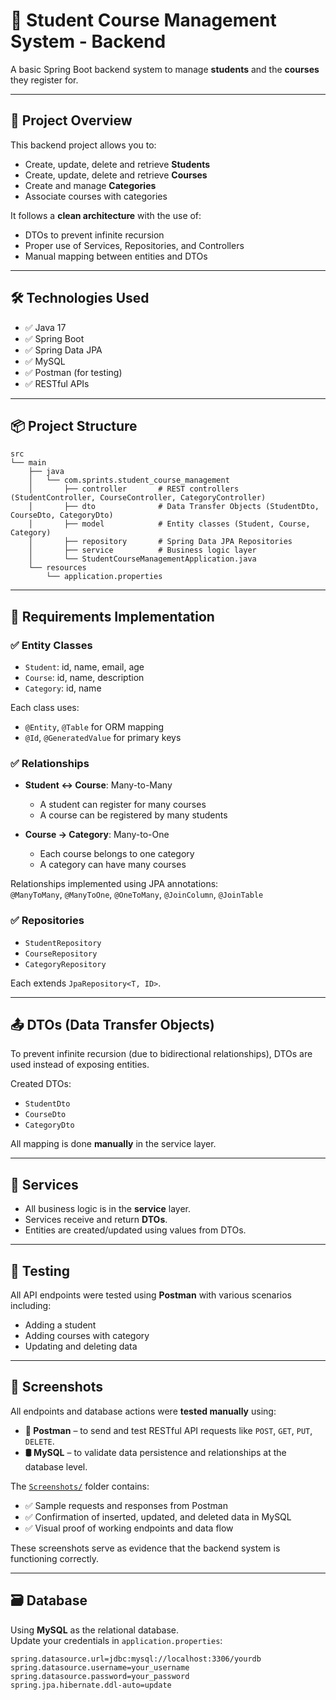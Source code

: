 # 🧠 Student Course Management System - Backend

A basic Spring Boot backend system to manage **students** and the **courses** they register for.

---

## 🚀 Project Overview

This backend project allows you to:

- Create, update, delete and retrieve **Students**
- Create, update, delete and retrieve **Courses**
- Create and manage **Categories**
- Associate courses with categories

It follows a **clean architecture** with the use of:
- DTOs to prevent infinite recursion
- Proper use of Services, Repositories, and Controllers
- Manual mapping between entities and DTOs

---

## 🛠️ Technologies Used

- ✅ Java 17
- ✅ Spring Boot
- ✅ Spring Data JPA
- ✅ MySQL
- ✅ Postman (for testing)
- ✅ RESTful APIs

---

## 📦 Project Structure

```
src
└── main
    ├── java
    │   └── com.sprints.student_course_management
    │       ├── controller       # REST controllers (StudentController, CourseController, CategoryController)
    │       ├── dto              # Data Transfer Objects (StudentDto, CourseDto, CategoryDto)
    │       ├── model            # Entity classes (Student, Course, Category)
    │       ├── repository       # Spring Data JPA Repositories
    │       ├── service          # Business logic layer
    │       └── StudentCourseManagementApplication.java
    └── resources
        └── application.properties
```

---

## 🧱 Requirements Implementation

### ✅ Entity Classes

- `Student`: id, name, email, age
- `Course`: id, name, description
- `Category`: id, name

Each class uses:

- `@Entity`, `@Table` for ORM mapping
- `@Id`, `@GeneratedValue` for primary keys

### ✅ Relationships

- **Student ↔ Course**: Many-to-Many  
  - A student can register for many courses  
  - A course can be registered by many students

- **Course → Category**: Many-to-One  
  - Each course belongs to one category  
  - A category can have many courses

Relationships implemented using JPA annotations:  
`@ManyToMany`, `@ManyToOne`, `@OneToMany`, `@JoinColumn`, `@JoinTable`

### ✅ Repositories

- `StudentRepository`
- `CourseRepository`
- `CategoryRepository`

Each extends `JpaRepository<T, ID>`.

---

## 📤 DTOs (Data Transfer Objects)

To prevent infinite recursion (due to bidirectional relationships), DTOs are used instead of exposing entities.

Created DTOs:

- `StudentDto`
- `CourseDto`
- `CategoryDto`

All mapping is done **manually** in the service layer.

---

## 💼 Services

- All business logic is in the **service** layer.
- Services receive and return **DTOs**.
- Entities are created/updated using values from DTOs.

---

## 🧪 Testing

All API endpoints were tested using **Postman** with various scenarios including:

- Adding a student
- Adding courses with category
- Updating and deleting data

---
## 📸 Screenshots

All endpoints and database actions were **tested manually** using:

- **📮 Postman** – to send and test RESTful API requests like `POST`, `GET`, `PUT`, `DELETE`.
- **🛢️ MySQL** – to validate data persistence and relationships at the database level.

The [`Screenshots/`](./Screenshots) folder contains:

- ✅ Sample requests and responses from Postman  
- ✅ Confirmation of inserted, updated, and deleted data in MySQL  
- ✅ Visual proof of working endpoints and data flow

These screenshots serve as evidence that the backend system is functioning correctly.

---
## 🗃️ Database

Using **MySQL** as the relational database.  
Update your credentials in `application.properties`:

```properties
spring.datasource.url=jdbc:mysql://localhost:3306/yourdb
spring.datasource.username=your_username
spring.datasource.password=your_password
spring.jpa.hibernate.ddl-auto=update
```
